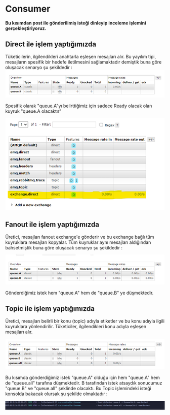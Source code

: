 # Consumer

<b> Bu kısımdan post ile gönderilimiş isteği dinleyip inceleme işlemini gerçekleştiriyoruz.</b>

## Direct ile işlem yaptığımızda

Tüketicilerin, ilgilendikleri anahtarla eşleşen mesajları alır. Bu yayılım tipi, mesajların spesifik bir hedefe iletilmesini sağlamaktadır demiştik buna göre oluşacak senaryo şu şekildedir :
![](../images/rabbitmq-direct.png)

Spesifik olarak "queue.A"yı belirttiğimiz için sadece Ready olacak olan kuyruk "queue.A olacaktır"

![](../images/rabbitmq-direct-2.png)

## Fanout ile işlem yaptığımızda
Üretici, mesajları fanout exchange'e gönderir ve bu exchange bağlı tüm kuyruklara mesajları kopyalar. Tüm kuyruklar aynı mesajları aldığından bahsetmiştik buna göre oluşacak senaryo şu şekildedir :

![](../images/rabbitmq-fanout.png)

Gönderdiğimiz istek hem "queue.A" hem de "queue.B" ye düşmektedir.


## Topic ile işlem yaptığımızda

Üretici, mesajları belirli bir konu (topic) adıyla etiketler ve bu konu adıyla ilgili kuyruklara yönlendirilir. Tüketiciler, ilgilendikleri konu adıyla eşleşen mesajları alır.

![](../images/rabbitmq-topic.png)

Bu kısımda gönderdiğimiz istek "queue.A" olduğu için hem "queue.A" hem de "queue.all" tarafına düşmektedir. B tarafından istek atsaydık sonucumuz "queue.B" ve "queue.all" şeklinde olacaktı.
Bu Topic işlemindeki isteği konsolda bakacak olursak şu şekilde olmaktadır :

![](../images/rabbitmq-topic2.png)
